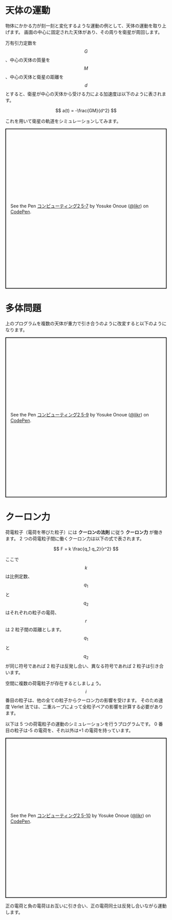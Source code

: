 # 天体の運動

物体にかかる力が刻一刻と変化するような運動の例として、天体の運動を取り上げます。
画面の中心に固定された天体があり、その周りを衛星が周回します。

万有引力定数を $$G$$、中心の天体の質量を $$M$$、中心の天体と衛星の距離を $$d$$ とすると、衛星が中心の天体から受ける力による加速度は以下のように表されます。

$$
a(t) = -\frac{GM}{d^2}
$$

これを用いて衛星の軌道をシミュレーションしてみます。

<p class="codepen" data-height="500" data-theme-id="light" data-default-tab="js,result" data-slug-hash="wvdwEMw" data-preview="true" data-user="likr" style="height: 500px; box-sizing: border-box; display: flex; align-items: center; justify-content: center; border: 2px solid; margin: 1em 0; padding: 1em;">
  <span>See the Pen <a href="https://codepen.io/likr/pen/wvdwEMw">
  コンピューティング2 5-7</a> by Yosuke Onoue (<a href="https://codepen.io/likr">@likr</a>)
  on <a href="https://codepen.io">CodePen</a>.</span>
</p>
<script async src="https://cpwebassets.codepen.io/assets/embed/ei.js"></script>


# 多体問題

上のプログラムを複数の天体が重力で引き合うのように改変すると以下のようになります。

<p class="codepen" data-height="500" data-theme-id="light" data-default-tab="js,result" data-slug-hash="VwbZGmV" data-preview="true" data-user="likr" style="height: 500px; box-sizing: border-box; display: flex; align-items: center; justify-content: center; border: 2px solid; margin: 1em 0; padding: 1em;">
  <span>See the Pen <a href="https://codepen.io/likr/pen/VwbZGmV">
  コンピューティング2 5-9</a> by Yosuke Onoue (<a href="https://codepen.io/likr">@likr</a>)
  on <a href="https://codepen.io">CodePen</a>.</span>
</p>
<script async src="https://cpwebassets.codepen.io/assets/embed/ei.js"></script>

# クーロン力

荷電粒子（電荷を帯びた粒子）には **クーロンの法則** に従う **クーロン力** が働きます。
2 つの荷電粒子間に働くクーロン力は以下の式で表されます。

$$
F = k \frac{q_1 q_2}{r^2}
$$

ここで $$k$$ は比例定数、$$q_1$$ と $$q_2$$ はそれぞれの粒子の電荷、$$r$$ は 2 粒子間の距離とします。
$$q_1$$ と $$q_2$$ が同じ符号であれば 2 粒子は反発し合い、異なる符号であれば 2 粒子は引き合います。

空間に複数の荷電粒子が存在するとしましょう。
$$i$$ 番目の粒子は、他の全ての粒子からクーロン力の影響を受けます。
そのため速度 Verlet 法では、二重ループによって全粒子ペアの影響を計算する必要があります。

以下は 5 つの荷電粒子の運動のシミュレーションを行うプログラムです。
0 番目の粒子は-5 の電荷を、それ以外は+1 の電荷を持っています。

<p class="codepen" data-height="500" data-theme-id="light" data-default-tab="js,result" data-slug-hash="zYwOJZP" data-preview="true" data-user="likr" style="height: 500px; box-sizing: border-box; display: flex; align-items: center; justify-content: center; border: 2px solid; margin: 1em 0; padding: 1em;">
  <span>See the Pen <a href="https://codepen.io/likr/pen/zYwOJZP">
  コンピューティング2 5-10</a> by Yosuke Onoue (<a href="https://codepen.io/likr">@likr</a>)
  on <a href="https://codepen.io">CodePen</a>.</span>
</p>
<script async src="https://cpwebassets.codepen.io/assets/embed/ei.js"></script>

正の電荷と負の電荷はお互いに引き合い、正の電荷同士は反発し合いながら運動します。
